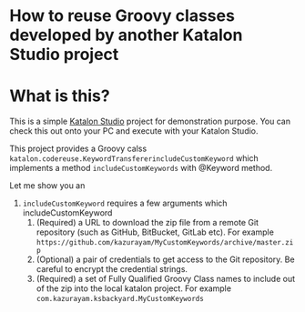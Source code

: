 How to reuse Groovy classes developed by another Katalon Studio project
====

# What is this?

This is a simple [Katalon Studio](https://www.katalon.com/) project for demonstration purpose.
You can check this out onto your PC and execute with your Katalon Studio.

This project provides a Groovy calss `katalon.codereuse.KeywordTransfererincludeCustomKeyword` which
implements a method `includeCustomKeywords` with @Keyword method.

Let me show you an



1. `includeCustomKeyword` requires a few arguments which includeCustomKeyword
    1. (Required) a URL to download the zip file from a remote Git repository (such as GitHub, BitBucket, GitLab etc). For example `https://github.com/kazurayam/MyCustomKeywords/archive/master.zip`
    2. (Optional) a pair of credentials to get access to the Git repository. Be careful to encrypt the credential strings.
    3. (Required) a set of Fully Qualified Groovy Class names to include out of the zip into the local katalon project. For example `com.kazurayam.ksbackyard.MyCustomKeywords`
